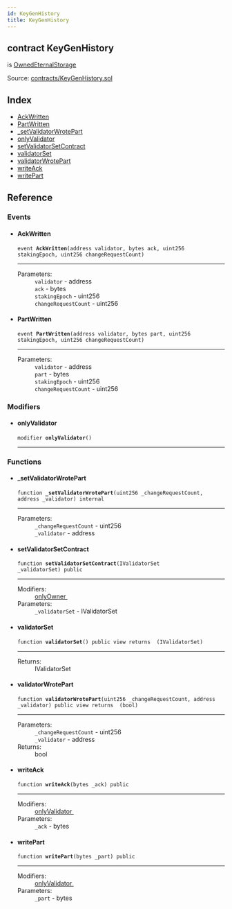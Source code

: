 ```yaml
---
id: KeyGenHistory
title: KeyGenHistory
---
```


<div class="contract-doc"><div class="contract"><h2 class="contract-header"><span class="contract-kind">contract</span> KeyGenHistory</h2><p class="base-contracts"><span>is</span> <a href="eternal-storage_OwnedEternalStorage.html">OwnedEternalStorage</a></p><div class="source">Source: <a href="https://github.com/poanetwork/posdao-contracts/blob/v0.1.0/contracts/KeyGenHistory.sol" target="_blank">contracts/KeyGenHistory.sol</a></div></div><div class="index"><h2>Index</h2><ul><li><a href="KeyGenHistory.html#AckWritten">AckWritten</a></li><li><a href="KeyGenHistory.html#PartWritten">PartWritten</a></li><li><a href="KeyGenHistory.html#_setValidatorWrotePart">_setValidatorWrotePart</a></li><li><a href="KeyGenHistory.html#onlyValidator">onlyValidator</a></li><li><a href="KeyGenHistory.html#setValidatorSetContract">setValidatorSetContract</a></li><li><a href="KeyGenHistory.html#validatorSet">validatorSet</a></li><li><a href="KeyGenHistory.html#validatorWrotePart">validatorWrotePart</a></li><li><a href="KeyGenHistory.html#writeAck">writeAck</a></li><li><a href="KeyGenHistory.html#writePart">writePart</a></li></ul></div><div class="reference"><h2>Reference</h2><div class="events"><h3>Events</h3><ul><li><div class="item event"><span id="AckWritten" class="anchor-marker"></span><h4 class="name">AckWritten</h4><div class="body"><code class="signature">event <strong>AckWritten</strong><span>(address validator, bytes ack, uint256 stakingEpoch, uint256 changeRequestCount) </span></code><hr/><dl><dt><span class="label-parameters">Parameters:</span></dt><dd><div><code>validator</code> - address</div><div><code>ack</code> - bytes</div><div><code>stakingEpoch</code> - uint256</div><div><code>changeRequestCount</code> - uint256</div></dd></dl></div></div></li><li><div class="item event"><span id="PartWritten" class="anchor-marker"></span><h4 class="name">PartWritten</h4><div class="body"><code class="signature">event <strong>PartWritten</strong><span>(address validator, bytes part, uint256 stakingEpoch, uint256 changeRequestCount) </span></code><hr/><dl><dt><span class="label-parameters">Parameters:</span></dt><dd><div><code>validator</code> - address</div><div><code>part</code> - bytes</div><div><code>stakingEpoch</code> - uint256</div><div><code>changeRequestCount</code> - uint256</div></dd></dl></div></div></li></ul></div><div class="modifiers"><h3>Modifiers</h3><ul><li><div class="item modifier"><span id="onlyValidator" class="anchor-marker"></span><h4 class="name">onlyValidator</h4><div class="body"><code class="signature">modifier <strong>onlyValidator</strong><span>() </span></code><hr/></div></div></li></ul></div><div class="functions"><h3>Functions</h3><ul><li><div class="item function"><span id="_setValidatorWrotePart" class="anchor-marker"></span><h4 class="name">_setValidatorWrotePart</h4><div class="body"><code class="signature">function <strong>_setValidatorWrotePart</strong><span>(uint256 _changeRequestCount, address _validator) </span><span>internal </span></code><hr/><dl><dt><span class="label-parameters">Parameters:</span></dt><dd><div><code>_changeRequestCount</code> - uint256</div><div><code>_validator</code> - address</div></dd></dl></div></div></li><li><div class="item function"><span id="setValidatorSetContract" class="anchor-marker"></span><h4 class="name">setValidatorSetContract</h4><div class="body"><code class="signature">function <strong>setValidatorSetContract</strong><span>(IValidatorSet _validatorSet) </span><span>public </span></code><hr/><dl><dt><span class="label-modifiers">Modifiers:</span></dt><dd><a href="eternal-storage_OwnedEternalStorage.html#onlyOwner">onlyOwner </a></dd><dt><span class="label-parameters">Parameters:</span></dt><dd><div><code>_validatorSet</code> - IValidatorSet</div></dd></dl></div></div></li><li><div class="item function"><span id="validatorSet" class="anchor-marker"></span><h4 class="name">validatorSet</h4><div class="body"><code class="signature">function <strong>validatorSet</strong><span>() </span><span>public </span><span>view </span><span>returns  (IValidatorSet) </span></code><hr/><dl><dt><span class="label-return">Returns:</span></dt><dd>IValidatorSet</dd></dl></div></div></li><li><div class="item function"><span id="validatorWrotePart" class="anchor-marker"></span><h4 class="name">validatorWrotePart</h4><div class="body"><code class="signature">function <strong>validatorWrotePart</strong><span>(uint256 _changeRequestCount, address _validator) </span><span>public </span><span>view </span><span>returns  (bool) </span></code><hr/><dl><dt><span class="label-parameters">Parameters:</span></dt><dd><div><code>_changeRequestCount</code> - uint256</div><div><code>_validator</code> - address</div></dd><dt><span class="label-return">Returns:</span></dt><dd>bool</dd></dl></div></div></li><li><div class="item function"><span id="writeAck" class="anchor-marker"></span><h4 class="name">writeAck</h4><div class="body"><code class="signature">function <strong>writeAck</strong><span>(bytes _ack) </span><span>public </span></code><hr/><dl><dt><span class="label-modifiers">Modifiers:</span></dt><dd><a href="KeyGenHistory.html#onlyValidator">onlyValidator </a></dd><dt><span class="label-parameters">Parameters:</span></dt><dd><div><code>_ack</code> - bytes</div></dd></dl></div></div></li><li><div class="item function"><span id="writePart" class="anchor-marker"></span><h4 class="name">writePart</h4><div class="body"><code class="signature">function <strong>writePart</strong><span>(bytes _part) </span><span>public </span></code><hr/><dl><dt><span class="label-modifiers">Modifiers:</span></dt><dd><a href="KeyGenHistory.html#onlyValidator">onlyValidator </a></dd><dt><span class="label-parameters">Parameters:</span></dt><dd><div><code>_part</code> - bytes</div></dd></dl></div></div></li></ul></div></div></div>
